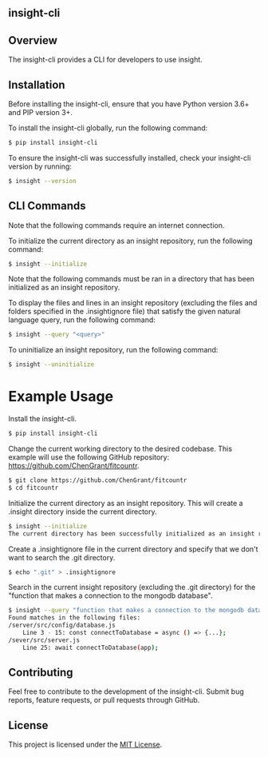 ## insight-cli

## Overview

<p>The insight-cli provides a CLI for developers to use insight.</p>

## Installation

<p>Before installing the insight-cli, ensure that you have Python version 3.6+ and PIP version 3+.</p>
<p>To install the insight-cli globally, run the following command:</p>

```bash
$ pip install insight-cli
```

<p>To ensure the insight-cli was successfully installed, check your insight-cli version by running: </p>

```bash
$ insight --version
```

## CLI Commands

<p>Note that the following commands require an internet connection.</p>

<p>To initialize the current directory as an insight repository, run the following command: </p>

```bash
$ insight --initialize
```

<p>Note that the following commands must be ran in a directory that has been initialized as an insight repository.</p>

<p>To display the files and lines in an insight repository (excluding the files and folders specified in the .insightignore file) that satisfy the given natural language query, run the following command: </p>

```bash
$ insight --query "<query>"
```

<p>To uninitialize an insight repository, run the following command: </p>

```bash
$ insight --uninitialize
```

# Example Usage

Install the insight-cli.

```bash
$ pip install insight-cli
```

Change the current working directory to the desired codebase. This example will use the following GitHub repository: https://github.com/ChenGrant/fitcountr.

```bash
$ git clone https://github.com/ChenGrant/fitcountr
$ cd fitcountr
```

Initialize the current directory as an insight repository. This will create a .insight directory inside the current directory.

```bash
$ insight --initialize
The current directory has been successfully initialized as an insight repository.
```

Create a .insightignore file in the current directory and specify that we don't want to search the .git directory.

```bash
$ echo ".git" > .insightignore
```

Search in the current insight repository (excluding the .git directory) for the "function that makes a connection to the mongodb database".

```bash
$ insight --query "function that makes a connection to the mongodb database"
Found matches in the following files:
/server/src/config/database.js
    Line 3 - 15: const connectToDatabase = async () => {...};
/sever/src/server.js
    Line 25: await connectToDatabase(app);
```

## Contributing

<p>Feel free to contribute to the development of the insight-cli. Submit bug reports, feature requests, or pull requests through GitHub.</p>

## License

<p>This project is licensed under the <a href="https://opensource.org/license/mit/">MIT License</a>.</p>
